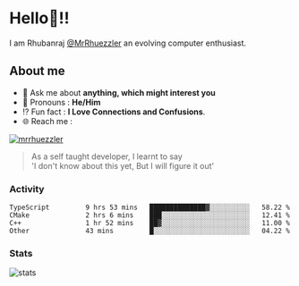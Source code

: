 
  
  
# Hello:wave:!!
I am Rhubanraj [@MrRhuezzler](https://github.com/MrRhuezzler) an evolving computer enthusiast.

## About me
<!-- - :sparkles: I'm currently working on [**de-viz**](https://github.com/MrRhuezzler/de-viz) -->
<!-- - :sparkles: Previously worked in [**Journal Management System**](https://manuscript.psgtech.ac.in) -->
<!-- - :book: I'm currently learning **Microservices Architecture** -->
- :speech_balloon: Ask me about **anything, which might interest you**
- :man: Pronouns : **He/Him**
- :interrobang: Fun fact : **I Love Connections and Confusions**.
- :globe_with_meridians: Reach me :  
  
[![mrrhuezzler](https://img.shields.io/badge/LinkedIn-0077B5?style=for-the-badge&logo=linkedin&logoColor=white)](https://www.linkedin.com/in/mrrhuezzler/)
<!--
### Interesting things, I found :bangbang:
-->
<!--
## Skills

## Drop a, Hi !
-->

<!-- 
Quotes
>  Always we overestimate the amount of work we can do in a day,  
>  and underestimate the amount we can do in our lifetime.
-->

> As a self taught developer, I learnt to say  
> 'I don't know about this yet, But I will figure it out'

### Activity
<!--START_SECTION:waka-->

```text
TypeScript         9 hrs 53 mins   ██████████████▓░░░░░░░░░░   58.22 %
CMake              2 hrs 6 mins    ███░░░░░░░░░░░░░░░░░░░░░░   12.41 %
C++                1 hr 52 mins    ██▓░░░░░░░░░░░░░░░░░░░░░░   11.00 %
Other              43 mins         █░░░░░░░░░░░░░░░░░░░░░░░░   04.22 %
```

<!--END_SECTION:waka-->

### Stats
![stats](https://github-readme-streak-stats.herokuapp.com/?user=MrRhuezzler)
